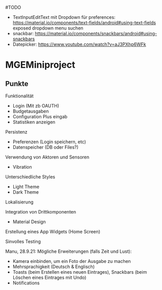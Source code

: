 #TODO

- TextInputEditText mit Dropdown für preferences: https://material.io/components/text-fields/android#using-text-fields exposed dropdown menu suchen
- snackbar: https://material.io/components/snackbars/android#using-snackbars
- Datepicker: https://www.youtube.com/watch?v=aJ3PXhp6WFk



# MGEMiniproject

## Punkte
Funktionalität
- Login (Mit zb OAUTH)
- Budgetausgaben 
- Configuration Plus eingab
- Statistiken anzeigen

Persistenz
- Preferenzen (Login speichern, etc)
- Datenspeicher (DB oder Files?)

Verwendung von Aktoren und Sensoren
- Vibration

Unterschiedliche Styles
- Light Theme
- Dark Theme

Lokalisierung

Integration von Drittkomponenten
- Material Design

Erstellung eines App Widgets (Home Screen)

Sinvolles Testing

Manu, 28.9.21: Mögliche Erweiterungen (falls Zeit und Lust):
* Kamera einbinden, um ein Foto der Ausgabe zu machen
* Mehrsprachigkeit (Deutsch & Englisch)
* Toasts (beim Erstellen eines neuen Eintrages), Snackbars (beim Löschen eines Eintrages mit Undo)
* Notifications

